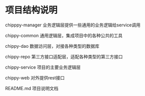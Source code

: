 # 项目结构说明

chipppy-manager 业务逻辑层提供一些通用的业务逻辑给service调用

chippy-common 通用逻辑层，集成项目中的各种公共的工具

chippy-dao 数据访问层，对接各种类型的数据库

chippy-repo 第三方接口适配层，适配各种类型的第三方接口

chippy-service 项目的主要业务逻辑层

chippy-web 对外提供rest接口

README.md 项目说明文档